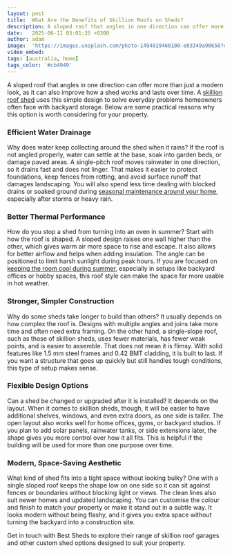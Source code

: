 ```yaml
---
layout: post
title:  What Are the Benefits of Skillion Roofs on Sheds?
description: A sloped roof that angles in one direction can offer more than just a modern look, as it can also improve how a shed works and lasts over time.
date:   2025-06-11 03:01:35 +0300
author: adam
image:  'https://images.unsplash.com/photo-1494029466100-e03349a90658?q=80&w=2940&auto=format&fit=crop&ixlib=rb-4.1.0&ixid=M3wxMjA3fDB8MHxwaG90by1wYWdlfHx8fGVufDB8fHx8fA%3D%3D'
video_embed:
tags: [australia, home]
tags_color: '#cb4949'
---
```

A sloped roof that angles in one direction can offer more than just a modern look, as it can also improve how a shed works and lasts over time. A [skillion roof shed](https://www.bestsheds.com.au/garage/skillion-roof-garages/) uses this simple design to solve everyday problems homeowners often face with backyard storage. Below are some practical reasons why this option is worth considering for your property.

### Efficient Water Drainage

Why does water keep collecting around the shed when it rains? If the roof is not angled properly, water can settle at the base, soak into garden beds, or damage paved areas. A single-pitch roof moves rainwater in one direction, so it drains fast and does not linger. That makes it easier to protect foundations, keep fences from rotting, and avoid surface runoff that damages landscaping. You will also spend less time dealing with blocked drains or soaked ground during [seasonal maintenance around your home](https://infeeds.com/a-guide-to-seasonal-maintenance-for-long-lasting-performance), especially after storms or heavy rain.

### Better Thermal Performance

How do you stop a shed from turning into an oven in summer? Start with how the roof is shaped. A sloped design raises one wall higher than the other, which gives warm air more space to rise and escape. It also allows for better airflow and helps when adding insulation. The angle can be positioned to limit harsh sunlight during peak hours. If you are focused on [keeping the room cool during summer](https://www.environment.sa.gov.au/goodliving/posts/2018/01/keeping-house-cool-efficiently), especially in setups like backyard offices or hobby spaces, this roof style can make the space far more usable in hot weather.

### Stronger, Simpler Construction

Why do some sheds take longer to build than others? It usually depends on how complex the roof is. Designs with multiple angles and joins take more time and often need extra framing. On the other hand, a single-slope roof, such as those of skillion sheds, uses fewer materials, has fewer weak points, and is easier to assemble. That does not mean it is flimsy. With solid features like 1.5 mm steel frames and 0.42 BMT cladding, it is built to last. If you want a structure that goes up quickly but still handles tough conditions, this type of setup makes sense.

### Flexible Design Options

Can a shed be changed or upgraded after it is installed? It depends on the layout. When it comes to skillion sheds, though, it will be easier to have additional shelves, windows, and even extra doors, as one side is taller. The open layout also works well for home offices, gyms, or backyard studios. If you plan to add solar panels, rainwater tanks, or side extensions later, the shape gives you more control over how it all fits. This is helpful if the building will be used for more than one purpose over time.

### Modern, Space-Saving Aesthetic

What kind of shed fits into a tight space without looking bulky? One with a single sloped roof keeps the shape low on one side so it can sit against fences or boundaries without blocking light or views. The clean lines also suit newer homes and updated landscaping. You can customise the colour and finish to match your property or make it stand out in a subtle way. It looks modern without being flashy, and it gives you extra space without turning the backyard into a construction site.

Get in touch with Best Sheds to explore their range of skillion roof garages and other custom shed options designed to suit your property.